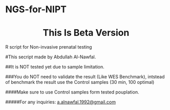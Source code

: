 # NGS-for-NIPT
<h1 align="center">This Is Beta Version
</h1>

R script for Non-invasive prenatal testing

#This secript made by Abdullah Al-Nawfal. 

##It is NOT tested yet due to sample limitation.

###You do NOT need to validate the result (Like WES Benchmark), intstead of benchmark the result use the Control samples (30 min, 100 optimal)

####Make sure to use Control samples form tested pouplation.

#####For any inquiries: a.alnawfal.1992@gmail.com
